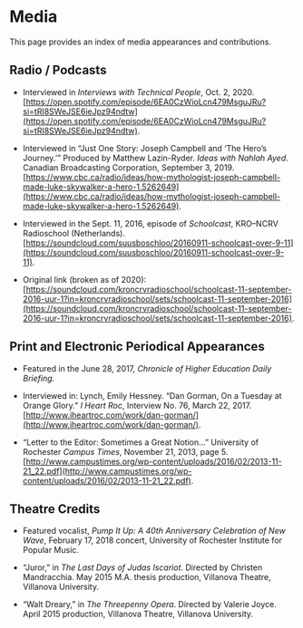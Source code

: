 # Media

This page provides an index of media appearances and contributions.

## Radio / Podcasts ##
* Interviewed in *Interviews with Technical People*, Oct. 2, 2020. [https://open.spotify.com/episode/6EA0CzWioLcn479MsguJRu?si=tRI8SWeJSE6ieJpz94ndtw](https://open.spotify.com/episode/6EA0CzWioLcn479MsguJRu?si=tRI8SWeJSE6ieJpz94ndtw).

* Interviewed in “Just One Story: Joseph Campbell and ‘The Hero’s Journey.’” Produced by Matthew Lazin-Ryder. *Ideas with Nahlah Ayed*. Canadian Broadcasting Corporation, September 3, 2019. [https://www.cbc.ca/radio/ideas/how-mythologist-joseph-campbell-made-luke-skywalker-a-hero-1.5262649](https://www.cbc.ca/radio/ideas/how-mythologist-joseph-campbell-made-luke-skywalker-a-hero-1.5262649).

*	Interviewed in the Sept. 11, 2016, episode of *Schoolcast*, KRO–NCRV Radioschool (Netherlands). [https://soundcloud.com/suusboschloo/20160911-schoolcast-over-9-11](https://soundcloud.com/suusboschloo/20160911-schoolcast-over-9-11). 
   * Original link (broken as of 2020): [https://soundcloud.com/kroncrvradioschool/schoolcast-11-september-2016-uur-1?in=kroncrvradioschool/sets/schoolcast-11-september-2016](https://soundcloud.com/kroncrvradioschool/schoolcast-11-september-2016-uur-1?in=kroncrvradioschool/sets/schoolcast-11-september-2016).

## Print and Electronic Periodical Appearances ##
*	Featured in the June 28, 2017, *Chronicle of Higher Education Daily Briefing*.

*	Interviewed in: Lynch, Emily Hessney. “Dan Gorman, On a Tuesday at Orange Glory.” *I Heart Roc*, Interview No. 76, March 22, 2017. [http://www.iheartroc.com/work/dan-gorman/](http://www.iheartroc.com/work/dan-gorman/).

*	“Letter to the Editor: Sometimes a Great Notion…” University of Rochester *Campus Times*, November 21, 2013, page 5. [http://www.campustimes.org/wp-content/uploads/2016/02/2013-11-21_22.pdf](http://www.campustimes.org/wp-content/uploads/2016/02/2013-11-21_22.pdf).

## Theatre Credits ##
*	Featured vocalist, *Pump It Up: A 40th Anniversary Celebration of New Wave*, February 17, 2018 concert, University of Rochester Institute for Popular Music.

*	“Juror,” in *The Last Days of Judas Iscariot*. Directed by Christen Mandracchia. May 2015 M.A. thesis production, Villanova Theatre, Villanova University. 

*	“Walt Dreary,” in *The Threepenny Opera*. Directed by Valerie Joyce. April 2015 production, Villanova Theatre, Villanova University. 
